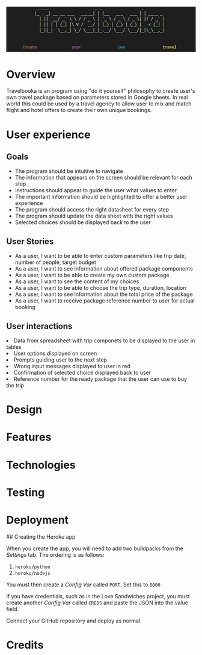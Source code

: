 ![Logo](assets/images/logo.JPG)

<h1>Overview</h1>
Travelbooka is an program using "do it yourself" philosophy to create user's own travel package based on
parameters stored in Google sheets. In real world this could be used by a travel agency to allow user to 
mix and match flight and hotel offers to create their own unique bookings. 
<h1>User experience</h1>
<h2>Goals</h2>
<ul>
<li>The program should be intuitive to navigate</li>
<li>The information that appears on the screen should be relevant for each step</li>
<li>Instructions should appear to guide the user what values to enter</li>
<li>The important information should be highlighted to offer a better user experience</li>
<li>The program should access the right datasheet for every step</li>
<li>The program should update the data sheet with the right values</li>
<li>Selected choices should be displayed back to the user</li>
</ul>
<h2>User Stories</h2>
<ul>
<li>As a user, I want to be able to enter custom parameters like trip date, number of people, target budget</li>
<li>As a user, I want to see information about offered package components</li>
<li>As a user, I want to be able to create my own custom package</li>
<li>As a user, I want to see the content of my choices</li>
<li>As a user, I want to be able to choose the trip type, duration, location</li>
<li>As a user, I want to see information about the total price of the package</li>
<li>As a user, I want to receive package reference number to user for actual booking</li>
</ul>
<h2>User interactions</h2>
<li>Data from spreadsheet with trip componets to be displayed to the user in tables</li>
<li>User options displayed on screen</li>
<li>Prompts guiding user to the next step</li>
<li>Wrong input messages displayed to user in red</li>
<li>Confirmation of selected choice displayed back to user</li>
<li>Reference number for the ready package that the user can use to buy the trip</li>

<h1>Design</h1>
<h1>Features</h1>
<h1>Technologies</h1>
<h1>Testing</h1>
<h1>Deployment</h1>
## Creating the Heroku app

When you create the app, you will need to add two buildpacks from the _Settings_ tab. The ordering is as follows:

1. `heroku/python`
2. `heroku/nodejs`

You must then create a _Config Var_ called `PORT`. Set this to `8000`

If you have credentials, such as in the Love Sandwiches project, you must create another _Config Var_ called `CREDS` and paste the JSON into the value field.

Connect your GitHub repository and deploy as normal.

<h1>Credits</h1>


